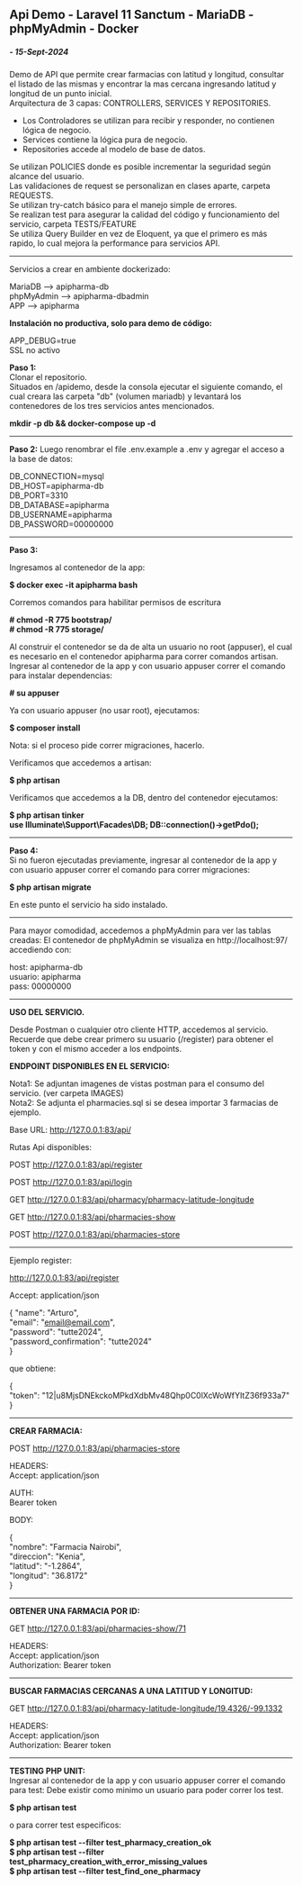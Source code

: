 ## Api Demo - Laravel 11 Sanctum - MariaDB - phpMyAdmin - Docker  
##### - 15-Sept-2024

Demo de API que permite crear farmacias con latitud y longitud, consultar el listado de las mismas y encontrar la mas cercana ingresando latitud y longitud de un punto inicial.  
Arquitectura de 3 capas: CONTROLLERS, SERVICES Y REPOSITORIES. 

- Los Controladores se utilizan para recibir y responder, no contienen lógica de negocio.  
- Services contiene la lógica pura de negocio.  
- Repositories accede al modelo de base de datos.  

Se utilizan POLICIES donde es posible incrementar la seguridad según alcance del usuario.  
Las validaciones de request se personalizan en clases aparte, carpeta REQUESTS.  
Se utilizan try-catch básico para el manejo simple de errores.  
Se realizan test para asegurar la calidad del código y funcionamiento del servicio, carpeta TESTS/FEATURE  
Se utiliza Query Builder en vez de Eloquent, ya que el primero es más rapido, lo cual mejora la performance para servicios API.

------------------------------------------------------------------------

Servicios a crear en ambiente dockerizado:

MariaDB     --> apipharma-db  
phpMyAdmin  --> apipharma-dbadmin  
APP         --> apipharma  


**Instalación no productiva, solo para demo de código:**  

APP_DEBUG=true  
SSL no activo  

**Paso 1:**  
Clonar el repositorio.   
Situados en /apidemo, desde la consola ejecutar el siguiente comando, el cual creara las carpeta "db" (volumen mariadb) y levantará los contenedores de los tres servicios antes mencionados.

**mkdir -p db && docker-compose up -d**  

-----------------------------------------

**Paso 2:**
Luego renombrar el file .env.example a .env y agregar el acceso a la base de datos:

DB_CONNECTION=mysql  
DB_HOST=apipharma-db  
DB_PORT=3310  
DB_DATABASE=apipharma  
DB_USERNAME=apipharma  
DB_PASSWORD=00000000 

-----------------------------------------

**Paso 3:**  

Ingresamos al contenedor de la app:

**$ docker exec -it apipharma bash**  

Corremos comandos para habilitar permisos de escritura  

**# chmod -R 775 bootstrap/**  
**# chmod -R 775 storage/**  

Al construir el contenedor se da de alta un usuario no root (appuser), el cual es necesario en el contenedor apipharma para correr comandos artisan.
Ingresar al contenedor de la app y con usuario appuser correr el comando para instalar dependencias:

**# su appuser**   

Ya con usuario appuser (no usar root), ejecutamos:   

**$ composer install** 

Nota: si el proceso pide correr migraciones, hacerlo.

Verificamos que accedemos a artisan:

**$ php artisan**  

Verificamos que accedemos a la DB, dentro del contenedor ejecutamos:   

**$ php artisan tinker**  
**use Illuminate\Support\Facades\DB; DB::connection()->getPdo();**  

-----------------------------------------

**Paso 4:**  
Si no fueron ejecutadas previamente, ingresar al contenedor de la app y con usuario appuser correr el comando para correr migraciones:

**$ php artisan migrate**   

En este punto el servicio ha sido instalado.  

------------------------------------------------------------------------
Para mayor comodidad, accedemos a phpMyAdmin para ver las tablas creadas:
El contenedor de phpMyAdmin se visualiza en http://localhost:97/  accediendo con:   

host: apipharma-db  
usuario: apipharma   
pass: 00000000    

--------------------------------------

**USO DEL SERVICIO.**  

Desde Postman o cualquier otro cliente HTTP, accedemos al servicio.  
Recuerde que debe crear primero su usuario (/register) para obtener el token y con el mismo acceder a los endpoints.


**ENDPOINT DISPONIBLES EN EL SERVICIO:**

Nota1: Se adjuntan imagenes de vistas postman para el consumo del servicio. (ver carpeta IMAGES)  
Nota2: Se adjunta el pharmacies.sql si se desea importar 3 farmacias de ejemplo.  


Base URL: http://127.0.0.1:83/api/  

Rutas Api disponibles:

POST http://127.0.0.1:83/api/register

POST http://127.0.0.1:83/api/login

GET http://127.0.0.1:83/api/pharmacy/pharmacy-latitude-longitude

GET http://127.0.0.1:83/api/pharmacies-show

POST http://127.0.0.1:83/api/pharmacies-store  

--------------------------------------------------

Ejemplo register:  

http://127.0.0.1:83/api/register  


Accept: application/json  

{
    "name": "Arturo",  
    "email": "email@email.com",  
    "password": "tutte2024",  
    "password_confirmation": "tutte2024"  
}

que obtiene:  

{  
    "token": "12|u8MjsDNEkckoMPkdXdbMv48Qhp0C0lXcWoWfYItZ36f933a7"  
}


---------------------------------------------------

**CREAR FARMACIA:**

POST http://127.0.0.1:83/api/pharmacies-store

HEADERS:  
Accept: application/json  

AUTH:   
Bearer token  

BODY:  

{  
        "nombre": "Farmacia Nairobi",  
        "direccion": "Kenia",  
        "latitud": "-1.2864",  
        "longitud": "36.8172"  
}

---------------------------------------------------

**OBTENER UNA FARMACIA POR ID:**

GET http://127.0.0.1:83/api/pharmacies-show/71

HEADERS:  
Accept: application/json  
Authorization: Bearer token  

---------------------------------------------------

**BUSCAR FARMACIAS CERCANAS A UNA LATITUD Y LONGITUD:**  

GET http://127.0.0.1:83/api/pharmacy-latitude-longitude/19.4326/-99.1332

HEADERS:  
Accept: application/json  
Authorization: Bearer token  

---------------------------------------------------


**TESTING PHP UNIT:**  
Ingresar al contenedor de la app y con usuario appuser correr el comando para test:
Debe existir como minimo un usuario para poder correr los test.


**$ php artisan test** 

o para correr test especificos:    

**$ php artisan test --filter test_pharmacy_creation_ok**  
**$ php artisan test --filter test_pharmacy_creation_with_error_missing_values**  
**$ php artisan test --filter test_find_one_pharmacy**  
